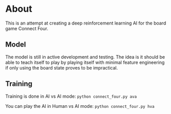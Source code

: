 # About
This is an attempt at creating a  deep reinforcement learning AI for the board game Connect Four.

## Model
The model is still in active development and testing. The idea is it should be able to teach itself to play by playing itself with minimal feature engineering if only using the board state proves to be impractical.

## Training
 
 Training is done in AI vs AI mode:
 ```python connect_four.py ava```
 
 You can play the AI in Human vs AI mode:
 ```python connect_four.py hva```
